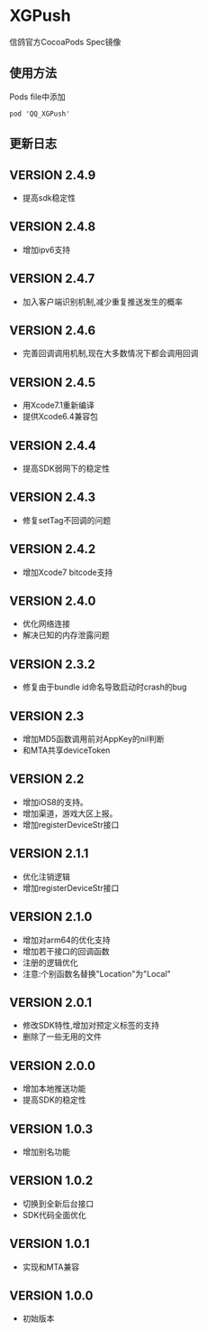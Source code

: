 # XGPush

信鸽官方CocoaPods Spec镜像

## 使用方法
Pods file中添加

```
pod 'QQ_XGPush'
```

## 更新日志
VERSION 2.4.9
-------------------------------------------
* 提高sdk稳定性

VERSION 2.4.8
-------------------------------------------
* 增加ipv6支持

VERSION 2.4.7
-------------------------------------------
* 加入客户端识别机制,减少重复推送发生的概率

VERSION 2.4.6
-------------------------------------------
* 完善回调调用机制,现在大多数情况下都会调用回调

VERSION 2.4.5
-------------------------------------------
* 用Xcode7.1重新编译
* 提供Xcode6.4兼容包

VERSION 2.4.4
-------------------------------------------
* 提高SDK弱网下的稳定性

VERSION 2.4.3
-------------------------------------------
* 修复setTag不回调的问题

VERSION 2.4.2
-------------------------------------------
* 增加Xcode7 bitcode支持

VERSION 2.4.0
-------------------------------------------
* 优化网络连接
* 解决已知的内存泄露问题

VERSION 2.3.2
-------------------------------------------
* 修复由于bundle id命名导致启动时crash的bug

VERSION 2.3
-------------------------------------------
* 增加MD5函数调用前对AppKey的nil判断
* 和MTA共享deviceToken

 VERSION 2.2
-------------------------------------------
* 增加iOS8的支持。
* 增加渠道，游戏大区上报。
* 增加registerDeviceStr接口

 VERSION 2.1.1
-------------------------------------------
* 优化注销逻辑
* 增加registerDeviceStr接口

 VERSION 2.1.0
-------------------------------------------
* 增加对arm64的优化支持
* 增加若干接口的回调函数
* 注册的逻辑优化
* 注意:个别函数名替换"Location"为"Local"

 VERSION 2.0.1
-------------------------------------------
* 修改SDK特性,增加对预定义标签的支持
* 删除了一些无用的文件

 VERSION 2.0.0
-------------------------------------------
* 增加本地推送功能
* 提高SDK的稳定性

 VERSION 1.0.3
-------------------------------------------
* 增加别名功能

 VERSION 1.0.2
-------------------------------------------
* 切换到全新后台接口
* SDK代码全面优化

 VERSION 1.0.1
-------------------------------------------
* 实现和MTA兼容

 VERSION 1.0.0
-------------------------------------------
* 初始版本
